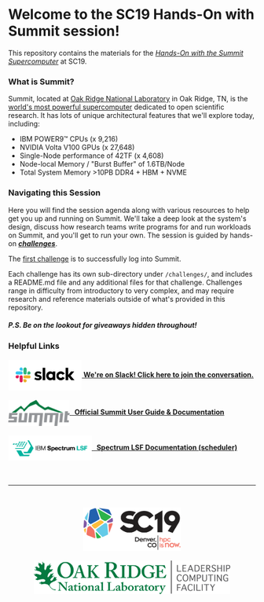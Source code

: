 

# Welcome to the SC19 Hands-On with Summit session!

This repository contains the materials for the *[Hands-On with the Summit Supercomputer](https://sc19.supercomputing.org/presentation/?id=pec111&sess=sess412)* at SC19.


### What is Summit?
Summit, located at [Oak Ridge National Laboratory](https://www.ornl.gov/) in Oak Ridge, TN,  is the [world's most powerful supercomputer](https://www.top500.org/system/179397) dedicated to open scientific research. It has lots of unique architectural features that we'll explore today, including:

- IBM POWER9™ CPUs (x 9,216)
- NVIDIA Volta V100 GPUs (x 27,648)
- Single-Node performance of 42TF (x 4,608)
- Node-local Memory / "Burst Buffer" of 1.6TB/Node
- Total System Memory >10PB DDR4 + HBM + NVME

### Navigating this Session
Here you will find the session agenda along with various resources to help get you up and running on Summit. We'll take a deep look at the system's design, discuss how research teams write programs for and run workloads on Summit, and you'll get to run your own. The session is guided by hands-on [***challenges***](challenges). 

The [first challenge](./challenges/01_Obtain_Access_to_Summit) is to successfully log into Summit.

Each challenge has its own sub-directory under `/challenges/`, and includes a README.md file and any additional files for that challenge. Challenges range in difficulty from introductory to very complex, and may require research and reference materials outside of what's provided in this repository.

##### *P.S. Be on the lookout for giveaways hidden throughout!* 


### Helpful Links

#### [<img src="./images/Slack_RGB.png" width="150" valign="middle" alt="Slack"/> We're on Slack! Click here to join the conversation.](https://join.slack.com/t/sc19summithandson/shared_invite/enQtODE3NDE0ODc2ODIzLTRlYjI0YjlkMDE2MDMzMDY5ODg3NWVjZDYxMWE5YWMwZmUyYjZkZTY3MWZiYWI3OGRmNWNlOTk0Njc1ZGNjZTI) 

#### [<img src="./images/SUMMIT_LOGO_OFFICIAL_2017.png" width="125" valign="middle" alt="Summit"/>   Official Summit User Guide & Documentation](https://docs.olcf.ornl.gov/systems/summit_user_guide.html)

#### [<img src="./images/ibm-spectrum-lsf.png" width="170" valign="middle" alt="Summit"/>   Spectrum LSF Documentation (scheduler)](https://docs.olcf.ornl.gov/systems/summit_user_guide.html)

<br>
<hr>
<br>
<p align="center">
  <img src="./images/SC19-color-hor.png" width="200" alt="SC19"><br><br>
  <img src="./images/olcf_logo.png" width="400" alt="Oak Ridge Leadership Computing Facility">
</p>

